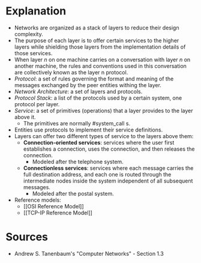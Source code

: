 # Explanation
- Networks are organized as a stack of layers to reduce their design complexity.
- The purpose of each layer is to offer certain services to the higher layers while shielding those layers from the implementation details of those services.
- When layer $n$ on one machine carries on a conversation with layer $n$ on another machine, the rules and conventions used in this conversation are collectively known as the layer n protocol.
- *Protocol*: a set of rules governing the format and meaning of the messages exchanged by the peer entities withing the layer.
- *Network Architecture*: a set of layers and protocols.
- *Protocol Stack*: a list of the protocols used by a certain system, one protocol per layer.
- *Service*: a set of primitives (operations) that a layer provides to the layer above it.
	- The primitives are normally #system_call s.
- Entities use protocols to implement their service definitions.
- Layers can offer two different types of service to the layers above them:
	- **Connection-oriented services**: services where the user first establishes a connection, uses the connection, and then releases the connection.
		- Modeled after the telephone system.
	- **Connectionless services**: services where each message carries the full destination address, and each one is routed through the intermediate nodes inside the system independent of all subsequent messages.
		- Modeled after the postal system.
- Reference models:
	- [[OSI Reference Model]]
	- [[TCP-IP Reference Model]]

# Sources
- Andrew S. Tanenbaum's "Computer Networks" - Section 1.3